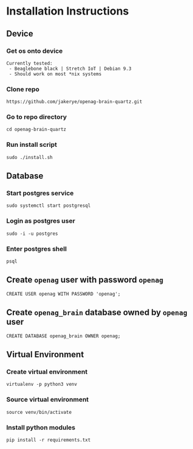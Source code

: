 # Installation Instructions


## Device
### Get os onto device
```
Currently tested:
 - Beaglebone black | Stretch IoT | Debian 9.3
 - Should work on most *nix systems
```

### Clone repo
```
https://github.com/jakerye/openag-brain-quartz.git
```

### Go to repo directory
```
cd openag-brain-quartz
```

### Run install script
```
sudo ./install.sh
```

## Database
### Start postgres service
```
sudo systemctl start postgresql
```

### Login as postgres user
```
sudo -i -u postgres
```

### Enter postgres shell
```
psql
```

## Create `openag` user with password `openag`
```
CREATE USER openag WITH PASSWORD 'openag';
```

## Create `openag_brain` database owned by `openag` user
```
CREATE DATABASE openag_brain OWNER openag;
```

## Virtual Environment
### Create virtual environment
```
virtualenv -p python3 venv
```

### Source virtual environment
```
source venv/bin/activate
```

### Install python modules
```
pip install -r requirements.txt
```
